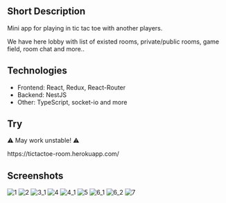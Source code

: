 ## Short Description

Mini app for playing in tic tac toe with another players.
<p>We have here lobby with list of existed rooms, private/public rooms, game field, room chat and more..</p>

## Technologies

- Frontend: React, Redux, React-Router
- Backend: NestJS
- Other: TypeScript, socket-io and more

## Try

:warning: May work unstable! :warning:
<p>https://tictactoe-room.herokuapp.com/</p>

## Screenshots

![1](https://user-images.githubusercontent.com/5816241/126907414-594baba3-aebe-4aea-a266-636ab6253985.png)
![2](https://user-images.githubusercontent.com/5816241/126907424-81ef79f8-f7aa-40b5-9eea-45eec4843622.png)
![3_1](https://user-images.githubusercontent.com/5816241/126907437-0da0d65d-af47-4304-b903-d304e3e50236.png)
![4](https://user-images.githubusercontent.com/5816241/126907446-a15ac03b-853c-4169-9c62-10c5fef40bf4.png)
![4_1](https://user-images.githubusercontent.com/5816241/126907457-a804a17e-5ee2-44c8-ab12-7cdd686a5536.png)
![5](https://user-images.githubusercontent.com/5816241/126907460-a0ff76b0-667c-4348-b650-34ff6b57b023.png)
![6_1](https://user-images.githubusercontent.com/5816241/126907463-589efff2-4f07-4f77-b0eb-96bdd05cdbc4.png)
![6_2](https://user-images.githubusercontent.com/5816241/126907464-ed4ff893-f641-4c94-8d4b-3896d8816a32.png)
![7](https://user-images.githubusercontent.com/5816241/126907467-a23948c8-af19-4d65-a46b-7461e77bba4c.png)


